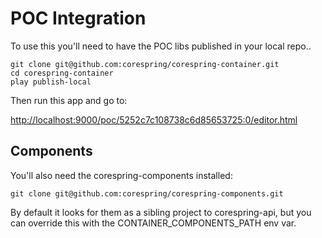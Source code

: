 # POC Integration

To use this you'll need to have the POC libs published in your local repo..

    git clone git@github.com:corespring/corespring-container.git
    cd corespring-container
    play publish-local


Then run this app and go to:

[http://localhost:9000/poc/5252c7c108738c6d85653725:0/editor.html](http://localhost:9000/poc/5252c7c108738c6d85653725:0/editor.html)

## Components

You'll also need the corespring-components installed:


    git clone git@github.com:corespring/corespring-components.git


By default it looks for them as a sibling project to corespring-api, but you can override this with the CONTAINER_COMPONENTS_PATH env var.